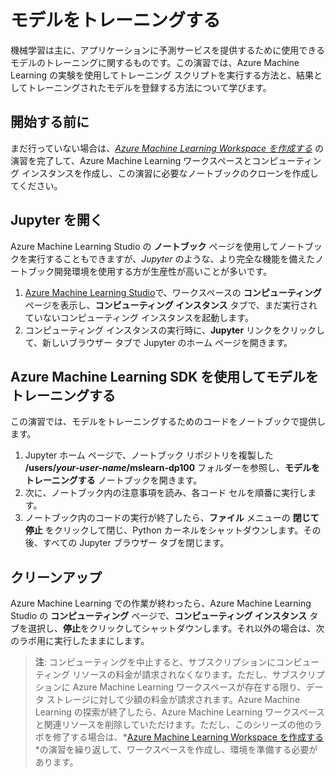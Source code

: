 ﻿---
lab:
    title: 'モデルをトレーニングする'
---
# モデルをトレーニングする

機械学習は主に、アプリケーションに予測サービスを提供するために使用できるモデルのトレーニングに関するものです。この演習では、Azure Machine Learning の実験を使用してトレーニング スクリプトを実行する方法と、結果としてトレーニングされたモデルを登録する方法について学びます。

## 開始する前に

まだ行っていない場合は、*[Azure Machine Learning Workspace を作成する](01-create-a-workspace.md)* の演習を完了して、Azure Machine Learning ワークスペースとコンピューティング インスタンスを作成し、この演習に必要なノートブックのクローンを作成してください。

## Jupyter を開く

Azure Machine Learning Studio の **ノートブック** ページを使用してノートブックを実行することもできますが、*Jupyter* のような、より完全な機能を備えたノートブック開発環境を使用する方が生産性が高いことが多いです。

1. [Azure Machine Learning Studio](https://ml.azure.com)で、ワークスペースの **コンピューティング** ページを表示し、**コンピューティング インスタンス** タブで、まだ実行されていないコンピューティング インスタンスを起動します。
2. コンピューティング インスタンスの実行時に、**Jupyter** リンクをクリックして、新しいブラウザー タブで Jupyter のホーム ページを開きます。

## Azure Machine Learning SDK を使用してモデルをトレーニングする

この演習では、モデルをトレーニングするためのコードをノートブックで提供します。

1. Jupyter ホーム ページで、ノートブック リポジトリを複製した **/users/*your-user-name*/mslearn-dp100** フォルダーを参照し、**モデルをトレーニングする** ノートブックを開きます。
2. 次に、ノートブック内の注意事項を読み、各コード セルを順番に実行します。
3. ノートブック内のコードの実行が終了したら、**ファイル** メニューの **閉じて停止** をクリックして閉じ、Python カーネルをシャットダウンします。その後、すべての Jupyter ブラウザー タブを閉じます。

## クリーンアップ

Azure Machine Learning での作業が終わったら、Azure Machine Learning Studio の **コンピューティング** ページで、**コンピューティング インスタンス** タブを選択し、**停止**をクリックしてシャットダウンします。それ以外の場合は、次のラボ用に実行したままにします。

> **注**: コンピューティングを中止すると、サブスクリプションにコンピューティング リソースの料金が請求されなくなります。ただし、サブスクリプションに Azure Machine Learning ワークスペースが存在する限り、データ ストレージに対して少額の料金が請求されます。Azure Machine Learning の探索が終了したら、Azure Machine Learning ワークスペースと関連リソースを削除していただけます。ただし、このシリーズの他のラボを修了する場合は、*[Azure Machine Learning Workspace を作成する](01-create-a-workspace.md)*の演習を繰り返して、ワークスペースを作成し、環境を準備する必要があります。